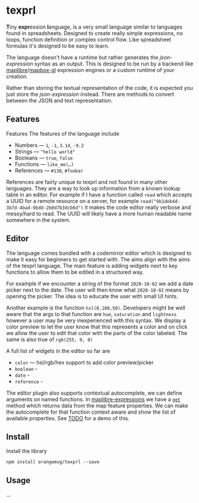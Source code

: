 # texprl

**T**iny **expr**ession **l**anguage, is a very small language similar to languages found in spreadsheets. Designed to create really simple expressions, no loops, function definition or complex control flow. Like spreadsheet formulas it's designed to be easy to learn.

The language doesn't have a runtime but rather generates the _json-expression_ syntax as an output. This is designed to be run by a backend like [maplibre][maplibre-expressions]/[mapbox-gl][mapbox-gl-expressions] expression engines or a custom runtime of your creation.

Rather than storing the textual representation of the code, it is expected you just store the _json-expression_ instead. There are methods to convert between the JSON and text representation.

## Features

Features
The features of the language include

- Numbers — `1`, `-1`, `3.14`, `-9.2`
- Strings — `"hello world"`
- Booleans — `true`, `false`
- Functions — `like_me(…)`
- References — `#130`, `#foobar`

References are fairly unique to texprl and not found in many other languages. They are a way to look up information from a known lookup table in an editor. For example if I have a function called `read` which accepts a UUID for a remote resource on a server, for example `read("9b1deb4d-3b7d-4bad-9bdd-2b0d7b3dcb6d")` it makes the code editor really verbose and messy/hard to read. The UUID will likely have a more human readable name somewhere in the system.

## Editor

The language comes bundled with a codemirror editor which is designed to make it easy for beginners to get started with. The aims align with the aims of the texprl language. The main feature is adding widgets next to key functions to allow them to be edited in a structured way.

For example if we encounter a string of the format `2020-10-02` we add a date picker next to the date. The user will then know what `2020-10-02` means by opening the picker. The idea is to educate the user with small UI hints.

Another example is the function `hsl(0,100,50)`. Developers might be well aware that the args to that function are `hue`, `saturation` and `lightness` however a user may be very inexperienced with this syntax. We display a color preview to let the user know that this represents a color and on click we allow the user to edit that color with the parts of the color labeled. The same is also true of `rgb(255, 0, 0)`

A full list of widgets in the editor so far are

- `color` — hsl/rgb/hex support to add color preview/picker
- `boolean` -
- `date` -
- `reference` -

The editor plugin also supports contextual autocomplete, we can define arguments on named functions. In [maplibre-expressions][maplibre-expressions] we have a [`get`][maplibre-expressions-get] method which returns data from the map feature properties. We can make the autocomplete for that function context aware and show the list of available properties. See [TODO]() for a demo of this.

## Install

Install the library

```
npm install orangemug/texprl --save
```

## Usage

...

[mapbox-gl-expressions]: https://docs.mapbox.com/mapbox-gl-js/style-spec/expressions/
[maplibre-expressions]: https://maplibre.org/maplibre-gl-js-docs/style-spec/expressions/
[maplibre-expressions-get]: https://maplibre.org/maplibre-gl-js-docs/style-spec/expressions/#get
